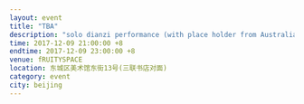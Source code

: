 ```yaml
---
layout: event
title: "TBA"
description: "solo dianzi performance (with place holder from Australia)"
time: 2017-12-09 21:00:00 +8
endtime: 2017-12-09 23:00:00 +8
venue: fRUITYSPACE
location: 东城区美术馆东街13号(三联书店对面)
category: event
city: beijing
---
```

